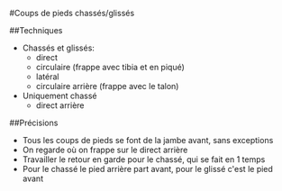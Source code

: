 #Coups de pieds chassés/glissés

##Techniques
- Chassés et glissés:
    - direct
    - circulaire (frappe avec tibia et en piqué)
    - latéral
    - circulaire arrière (frappe avec le talon)
- Uniquement chassé
    - direct arrière

##Précisions
- Tous les coups de pieds se font de la jambe avant, sans exceptions
- On regarde où on frappe sur le direct arrière
- Travailler le retour en garde pour le chassé, qui se fait en 1 temps
- Pour le chassé le pied arrière part avant, pour le glissé c'est le pied avant
